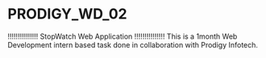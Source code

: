 # PRODIGY_WD_02
!!!!!!!!!!!!!!! StopWatch Web Application !!!!!!!!!!!!!!!  This is a 1month Web Development intern based task done in collaboration with Prodigy Infotech.
